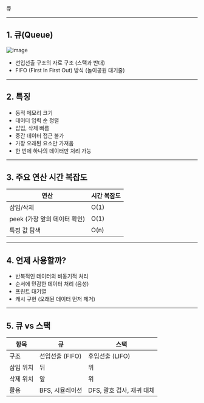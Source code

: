 큐

---

## 1. 큐(Queue)
![image](https://github.com/user-attachments/assets/abca7b8e-6b7d-4015-a9fd-29222a62423f)



- 선입선출 구조의 자료 구조 (스택과 반대)
- FIFO (First In First Out) 방식 (놀이공원 대기줄)

---

## 2. 특징
- 동적 메모리 크기
- 데이터 입력 순 정렬
- 삽입, 삭제 빠름
- 중간 데이터 접근 불가
- 가장 오래된 요소만 가져옴
- 한 번에 하나의 데이터만 처리 가능

---

## 3. 주요 연산 시간 복잡도
| 연산 | 시간 복잡도 |
|------|--------------|
| 삽입/삭제 | O(1) |
| peek (가장 앞의 데이터 확인) | O(1) |
| 특정 값 탐색 | O(n) |

---

## 4. 언제 사용할까?
- 반복적인 데이터의 비동기적 처리
- 순서에 민감한 데이터 처리 (음성)
- 프린트 대기열
- 캐시 구현 (오래된 데이터 먼저 제거)

---

## 5. 큐 vs 스택
| 항목 | 큐 | 스택 |
|------|----|------|
| 구조 | 선입선출 (FIFO) | 후입선출 (LIFO) |
| 삽입 위치 | 뒤 | 위 |
| 삭제 위치 | 앞 | 위 |
| 활용 | BFS, 시뮬레이션 | DFS, 괄호 검사, 재귀 대체 |

